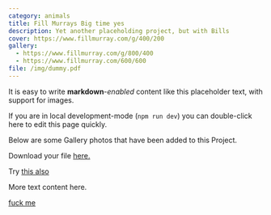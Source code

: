 ```yaml
---
category: animals
title: Fill Murrays Big time yes
description: Yet another placeholding project, but with Bills
cover: https://www.fillmurray.com/g/400/200
gallery:
  - https://www.fillmurray.com/g/800/400
  - https://www.fillmurray.com/600/600
file: /img/dummy.pdf
---
```

It is easy to write **markdown**-*enabled* content like this placeholder text, with support for images.

If you are in local development-mode (`npm run dev`) you can double-click here to edit this page quickly.

Below are some Gallery photos that have been added to this Project.

Download your file <a href="/dummy.pdf" download>here.</a>

Try <a href="static/img/dummy.pdf" download>this also</a>

More text content here.

[fuck me](/img/dummy.pdf)